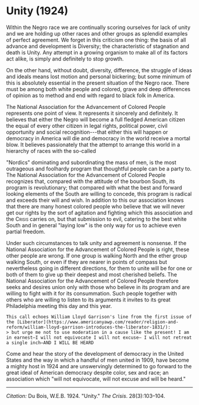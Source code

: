 <!--
title:   Unity
author:  Du Bois, W.E.B.
journal: The Crisis
year:    1924
volume:  28
issue:   3
pages:   103-104
-->
# Unity (1924)

Within the Negro race we are continually scoring ourselves for lack of unity and we are holding up other races and other groups as splendid examples of perfect agreement. We forget in this criticism one thing: the basis of all advance and development is Diversity; the characteristic of stagnation and death is Unity. Any attempt in a growing organism to make all of its factors act alike, is simply and definitely to stop growth.

On the other hand, without doubt, diversity, difference, the struggle of ideas and ideals means lost motion and personal bickering; but some minimum of this is absolutely essential in the present situation of the Negro race. There must be among both white people and colored, grave and deep differences of opinion as to method and end with regard to black folk in America.

The National Association for the Advancement of Colored People represents one point of view. It represents it sincerely and definitely. It believes that either the Negro will become a full fledged American citizen the equal of every other citizen in legal rights, political power, civil opportunity and social recognition---that either this will happen or democracy in America will die and democracy in the world receive a mortal blow. It believes passionately that the attempt to arrange this world in a hierarchy of races with the so-called

"Nordics" dominating and subordinating the mass of men, is the most outrageous and foolhardy program that thoughtful people can be a party to. The National Association for the Advancement of Colored People recognizes that, compared with the attitude of the bourbon South, its program is revolutionary; that compared with what the best and forward looking elements of the South are willing to concede, this program is radical and exceeds their will and wish. In addition to this our association knows that there are many honest colored people who believe that we will never get our rights by the sort of agitation and fighting which this association and the <span style="font-variant:small-caps;">Crisis</span> carries on, but that submission to evil, catering to the best white South and in general "laying low" is the only way for us to achieve even partial freedom.

Under such circumstances to talk unity and agreement is nonsense. If the National Association for the Advancement of Colored People is right, these other people are wrong. If one group is walking North and the ether group walking South, or even if they are nearer in points of compass but nevertheless going in different directions, for them to unite will be for one or both of them to give up their deepest and most cherished beliefs. The National Association for the Advancement of Colored People therefore seeks and desires union only with those who believe in its program and are willing to fight with it for its consummation. Such people together with others who are willing to listen to its arguments it invites to its great Philadelphia meeting this day and this year.

```{margin}
This call echoes William Lloyd Garrison's line from the first issue of the [Liberator](https://www.americanyawp.com/reader/religion-and-reform/william-lloyd-garrison-introduces-the-liberator-1831/):   
> but urge me not to use moderation in a cause like the present! I am in earnest–I will not equivocate I will not excuse– I will not retreat a single inch–AND I WILL BE HEARD
```
Come and hear the story of the development of democracy in the United States and the way in which a handful of men united in 1909, have become a mighty host in 1924 and are unswervingly determined to go forward to the great ideal of American democracy despite color, sex and race; an association which "will not equivocate, will not excuse and will be heard."

_________________
*Citation:* Du Bois, W.E.B. 1924. "Unity." *The Crisis*. 28(3):103&ndash;104.